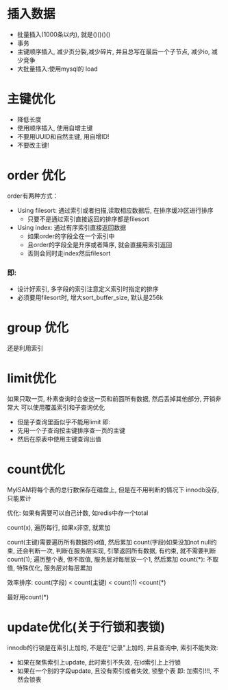 # 插入数据
- 批量插入(1000条以内), 就是()()()()
- 事务
- 主键顺序插入, 减少页分裂,减少碎片, 并且总写在最后一个子节点, 减少io, 减少竞争
- 大批量插入:使用mysql的 load
# 主键优化
- 降低长度
- 使用顺序插入, 使用自增主键
- 不要用UUID和自然主键, 用自增ID!
- 不要改主键!
# order 优化
order有两种方式：
- Using filesort: 通过索引或者扫描,读取相应数据后, 在排序缓冲区进行排序
	- 只要不是通过索引直接返回的排序都是filesort
- Using index: 通过有序索引直接返回数据
	- 如果order的字段全在一个索引中
	- 且order的字段全是升序或者降序, 就会直接用索引返回
	- 否则会同时走index然后filesort
### 即:
- 设计好索引, 多字段的索引注意定义索引时指定的排序
- 必须要用filesort时, 增大sort_buffer_size, 默认是256k
# group 优化
还是利用索引
# limit优化
如果只取一页, 朴素查询时会查这一页和前面所有数据, 然后丢掉其他部分, 开销非常大
可以使用覆盖索引和子查询优化
- 但是子查询里面似乎不能用limit
即:
- 先用一个子查询按主键排序查一页的主键
- 然后在原表中使用主键查询出值
# count优化
MyISAM将每个表的总行数保存在磁盘上, 但是在不用判断的情况下
innodb没存, 只能累计

优化: 如果有需要可以自己计数, 如redis中存一个total

count(x), 遍历每行, 如果x非空, 就累加

count(主键)需要遍历所有数据的id值, 然后累加
count(字段)如果没加not null约束, 还会判断一次, 判断在服务层实现, 引擎返回所有数据, 有约束, 就不需要判断
count(1); 遍历整个表, 但不取值, 服务层对每层放一个1, 然后累加
count(\*): 不取值, 特殊优化, 服务层对每层累加

效率排序: 
count(字段) < count(主键) < count(1) <count(\*)

最好用count(\*)
# update优化(关于行锁和表锁)
innodb的行锁是在索引上加的, 不是在"记录"上加的, 并且查询中, 索引不能失效:
- 如果在聚焦索引上update, 此时索引不失效, 在id索引上上行锁
- 如果在一个别的字段update, 且没有索引或者失效, 锁整个表
即: 
	加索引!!!, 不然会锁表